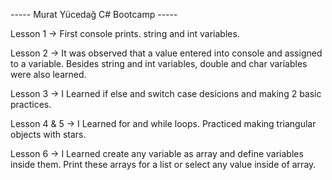 ----- Murat Yücedağ C# Bootcamp -----

Lesson 1 -> First console prints. string and int variables.

Lesson 2 -> It was observed that a value entered into console and assigned to a variable. Besides string and int variables, double and char variables were also learned.

Lesson 3 -> I Learned if else and switch case desicions and making 2 basic practices.

Lesson 4 & 5 -> I Learned for and while loops. Practiced making triangular objects with stars.

Lesson 6 -> I Learned create any variable as array and define variables inside them. Print these arrays for a list or select any value inside of array.
